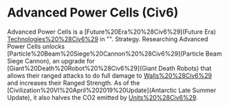 # Advanced Power Cells (Civ6)

Advanced Power Cells is a [Future%20Era%20%28Civ6%29](Future Era) [Technologies%20%28Civ6%29](technology) in "".
Strategy.
Researching Advanced Power Cells unlocks [Particle%20Beam%20Siege%20Cannon%20%28Civ6%29](Particle Beam Siege Cannon), an upgrade for [Giant%20Death%20Robot%20%28Civ6%29](Giant Death Robots) that allows their ranged attacks to do full damage to [Walls%20%28Civ6%29](Walls) and increases their Ranged Strength. As of the [Civilization%20VI%20April%202019%20Update](Antarctic Late Summer Update), it also halves the CO2 emitted by [Units%20%28Civ6%29](units).